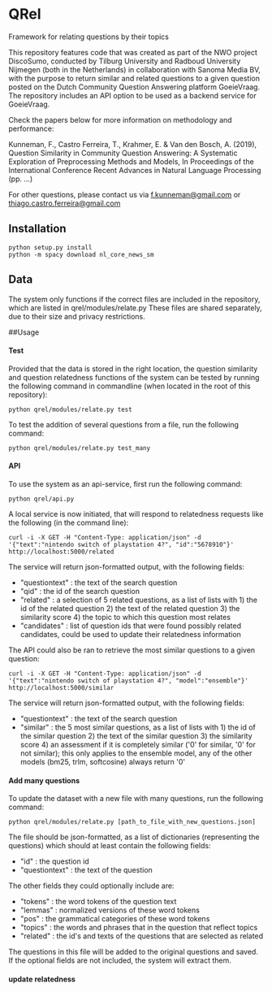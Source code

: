 # QRel
Framework for relating questions by their topics
 
This repository features code that was created as part of the NWO project DiscoSumo, conducted by Tilburg University and Radboud University Nijmegen (both in the Netherlands) in collaboration with Sanoma Media BV, with the purpose to return similar and related questions to a given question posted on the Dutch Community Question Answering platform GoeieVraag. The repository includes an API option to be used as a backend service for GoeieVraag.

Check the papers below for more information on methodology and performance:

Kunneman, F., Castro Ferreira, T., Krahmer, E. & Van den Bosch, A. (2019), Question Similarity in Community Question Answering: A Systematic Exploration of Preprocessing Methods and Models, In Proceedings of the International Conference Recent Advances in Natural Language Processing (pp. ...)

For other questions, please contact us via f.kunneman@gmail.com or thiago.castro.ferreira@gmail.com


## Installation

```
python setup.py install
python -m spacy download nl_core_news_sm
```

## Data

The system only functions if the correct files are included in the repository, which are listed in qrel/modules/relate.py
These files are shared separately, due to their size and privacy restrictions. 


##Usage

#### Test

Provided that the data is stored in the right location, the question similarity and question relatedness functions of the system can be tested by running the following command in commandline (when located in the root of this repository):

```
python qrel/modules/relate.py test
```

To test the addition of several questions from a file, run the following command:

```
python qrel/modules/relate.py test_many
```

#### API

To use the system as an api-service, first run the following command:

```
python qrel/api.py
```

A local service is now initiated, that will respond to relatedness requests like the following (in the command line):

```
curl -i -X GET -H "Content-Type: application/json" -d '{"text":"nintendo switch of playstation 4?", "id":"5678910"}' http://localhost:5000/related
```

The service will return json-formatted output, with the following fields:
* "questiontext"	: the text of the search question
* "qid"			: the id of the search question
* "related"		: a selection of 5 related questions, as a list of lists with 1) the id of the related question 2) the text of the related question 3) the similarity score 4) the topic to which this question most relates
* "candidates"	: list of question ids that were found possibly related candidates, could be used to update their relatedness information

The API could also be ran to retrieve the most similar questions to a given question:

```
curl -i -X GET -H "Content-Type: application/json" -d '{"text":"nintendo switch of playstation 4?", "model":"ensemble"}' http://localhost:5000/similar
```

The service will return json-formatted output, with the following fields:
* "questiontext"	: the text of the search question
* "similar"		: the 5 most similar questions, as a list of lists with 1) the id of the similar question 2) the text of the similar question 3) the similarity score 4) an assessment if it is completely similar ('0' for similar, '0' for not similar); this only applies to the ensemble model, any of the other models (bm25, trlm, softcosine) always return '0'

#### Add many questions

To update the dataset with a new file with many questions, run the following command:

```
python qrel/modules/relate.py [path_to_file_with_new_questions.json]
```

The file should be json-formatted, as a list of dictionaries (representing the questions) which should at least contain the following fields:
* "id"			: the question id
* "questiontext"	: the text of the question

The other fields they could optionally include are:
* "tokens"	: the word tokens of the question text
* "lemmas"	: normalized versions of these word tokens
* "pos"		: the grammatical categories of these word tokens
* "topics"	: the words and phrases that in the question that reflect topics
* "related"	: the id's and texts of the questions that are selected as related

The questions in this file will be added to the original questions and saved. If the optional fields are not included, the system will extract them. 

#### update relatedness



